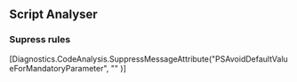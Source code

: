 ## Script Analyser

### Supress rules
[Diagnostics.CodeAnalysis.SuppressMessageAttribute("PSAvoidDefaultValueForMandatoryParameter", "" )]
